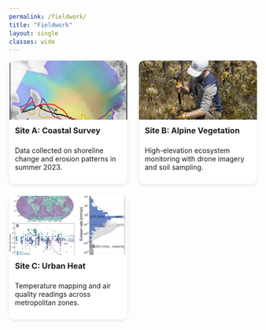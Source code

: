 ```yaml
---
permalink: /fieldwork/
title: "Fieldwork"
layout: single
classes: wide
---
```


<style>
.fieldwork-grid {
  display: grid;
  grid-template-columns: repeat(auto-fit, minmax(220px, 1fr));
  gap: 1.5rem;
  padding-bottom: 2rem;
}

.fieldwork-card {
  background: #fff;
  border-radius: 10px;
  box-shadow: 0 2px 6px rgba(0,0,0,0.1);
  display: flex;
  flex-direction: column;
  overflow: hidden;
}

.fieldwork-card img {
  width: 100%;
  height: 120px;
  object-fit: cover;
  border-top-left-radius: 10px;
  border-top-right-radius: 10px;
}

.fieldwork-content {
  padding: 0.75rem;
  flex-grow: 1;
  display: flex;
  flex-direction: column;
  justify-content: space-between;
}

.fieldwork-content h3 {
  font-size: 1rem;
  margin: 0 0 0.5rem 0;
}
</style>

<div class="fieldwork-grid">

<div class="fieldwork-card">
  <img src="/assets/images/project1.jpg" alt="Fieldwork 1">
  <div class="fieldwork-content">
    <h3>Site A: Coastal Survey</h3>
    <p>Data collected on shoreline change and erosion patterns in summer 2023.</p>
  </div>
</div>

<div class="fieldwork-card">
  <img src="/assets/images/project2.jpg" alt="Fieldwork 2">
  <div class="fieldwork-content">
    <h3>Site B: Alpine Vegetation</h3>
    <p>High-elevation ecosystem monitoring with drone imagery and soil sampling.</p>
  </div>
</div>

<div class="fieldwork-card">
  <img src="/assets/images/project3.png" alt="Fieldwork 3">
  <div class="fieldwork-content">
    <h3>Site C: Urban Heat</h3>
    <p>Temperature mapping and air quality readings across metropolitan zones.</p>
  </div>
</div>

<!-- Add more fieldwork cards as needed -->

</div>

